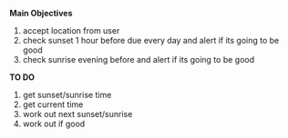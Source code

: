 **Main Objectives**

1. accept location from user
2. check sunset 1 hour before due every day and alert if its going to be good
3. check sunrise evening before and alert if its going to be good

**TO DO**

1. get sunset/sunrise time
2. get current time
3. work out next sunset/sunrise
4. work out if good
